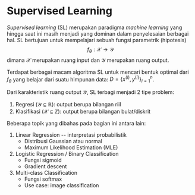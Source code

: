 # Supervised Learning

*Supervised learning* (SL) merupakan paradigma *machine learning* yang hingga saat ini masih menjadi yang dominan dalam penyelesaian berbagai hal. 
SL bertujuan untuk mempelajari sebuah fungsi parametrik (hipotesis)
$$
f_\theta : \mathcal{X} \rightarrow \mathcal{Y}
$$
dimana $\mathcal{X}$ merupakan ruang input dan $\mathcal{Y}$ merupakan ruang output.

Terdapat berbagai macam algoritma SL untuk mencari bentuk optimal dari $f_\theta$ yang belajar dari suatu himpunan data: $D = \{x^{(i)}, y^{(i)}\}_{i=1}^n$.

Dari karakteristik ruang output $\mathcal{Y}$, SL terbagi menjadi 2 tipe problem:
1. Regresi ($\mathcal{Y} \subseteq \mathbb{R}$): output berupa bilangan riil
2. Klasifikasi ($\mathcal{X} \subseteq \mathbb{Z}$): output berupa bilangan bulat/diskrit

Beberapa topik yang dibahas pada bagian ini antara lain:

1. Linear Regression -- interpretasi probabilistik
    - Distribusi Gaussian atau normal
    - Maximum Likelihood Estimation (MLE)
2. Logistic Regression / Binary Classification
    - Fungsi sigmoid
    - Gradient descent
3. Multi-class Classification
    - Fungsi softmax
    - Use case: image classification